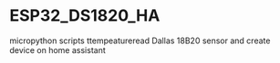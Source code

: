 # ESP32_DS1820_HA
micropython scripts  ttempeatureread Dallas 18B20 sensor and create device on home assistant
